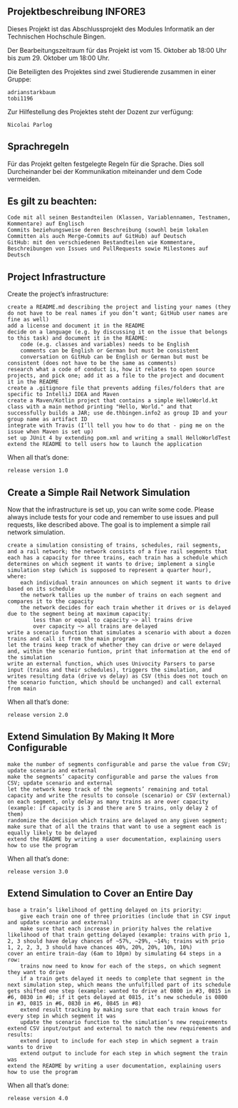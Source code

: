 ##  Projektbeschreibung INFORE3

Dieses Projekt ist das Abschlussprojekt des Modules Informatik an der Technischen Hochschule Bingen. 

Der Bearbeitungszeitraum für das Projekt ist vom 15. Oktober ab 18:00 Uhr bis zum 29. Oktober um 18:00 Uhr.

Die Beteiligten des Projektes sind zwei Studierende zusammen in einer Gruppe:

    adrianstarkbaum
    tobi1196

Zur Hilfestellung des Projektes steht der Dozent zur verfügung:

    Nicolai Parlog

## Sprachregeln

Für das Projekt gelten festgelegte Regeln für die Sprache. Dies soll Durcheinander bei der Kommunikation miteinander und dem Code vermeiden.

## Es gilt zu beachten:

    Code mit all seinen Bestandteilen (Klassen, Variablennamen, Testnamen, Kommentare) auf Englisch
    Commits beziehungsweise deren Beschreibung (sowohl beim lokalen Committen als auch Merge-Commits auf GitHub) auf Deutsch
    GitHub: mit den verschiedenen Bestandteilen wie Kommentare, Beschreibungen von Issues und PullRequests sowie Milestones auf Deutsch

## Project Infrastructure

Create the project’s infrastructure:

    create a README.md describing the project and listing your names (they do not have to be real names if you don’t want; GitHub user names are fine as well)
    add a license and document it in the README
    decide on a language (e.g. by discussing it on the issue that belongs to this task) and document it in the README:
        code (e.g. classes and variables) needs to be English
        comments can be English or German but must be consistent
        conversation on GitHub can be English or German but must be consistent (does not have to be the same as comments)
    research what a code of conduct is, how it relates to open source projects, and pick one; add it as a file to the project and document it in the README
    create a .gitignore file that prevents adding files/folders that are specific to IntelliJ IDEA and Maven
    create a Maven/Kotlin project that contains a simple HelloWorld.kt class with a main method printing "Hello, World." and that successfully builds a JAR; use de.thbingen.info2 as group ID and your group name as artifact ID
    integrate with Travis (I’ll tell you how to do that - ping me on the issue when Maven is set up)
    set up JUnit 4 by extending pom.xml and writing a small HelloWorldTest
    extend the README to tell users how to launch the application

When all that’s done:

    release version 1.0

## Create a Simple Rail Network Simulation

Now that the infrastructure is set up, you can write some code. Please always include tests for your code and remember to use issues and pull requests, like described above. The goal is to implement a simple rail network simulation.

    create a simulation consisting of trains, schedules, rail segments, and a rail network; the network consists of a five rail segments that each has a capacity for three trains, each train has a schedule which determines on which segment it wants to drive; implement a single simulation step (which is supposed to represent a quarter hour), where:
        each individual train announces on which segment it wants to drive based on its schedule
        the network tallies up the number of trains on each segment and compares it to the capacity
        the network decides for each train whether it drives or is delayed due to the segment being at maximum capacity:
            less than or equal to capacity ~> all trains drive
            over capacity ~> all trains are delayed
    write a scenario function that simulates a scenario with about a dozen trains and call it from the main program
    let the trains keep track of whether they can drive or were delayed and, within the scenario funtion, print that information at the end of the simulation
    write an external function, which uses Univocity Parsers to parse input (trains and their schedules), triggers the simulation, and writes resulting data (drive vs delay) as CSV (this does not touch on the scenario function, which should be unchanged) and call external from main

When all that’s done:

    release version 2.0

## Extend Simulation By Making It More Configurable

    make the number of segments configurable and parse the value from CSV; update scenario and external
    make the segments’ capacity configurable and parse the values from CSV; update scenario and external
    let the network keep track of the segments’ remaining and total capacity and write the results to console (scenario) or CSV (external)
    on each segment, only delay as many trains as are over capacity (example: if capacity is 3 and there are 5 trains, only delay 2 of them)
    randomize the decision which trains are delayed on any given segment; make sure that of all the trains that want to use a segment each is equally likely to be delayed
    extend the README by writing a user documentation, explaining users how to use the program

When all that’s done:

    release version 3.0

## Extend Simulation to Cover an Entire Day

    base a train’s likelihood of getting delayed on its priority:
        give each train one of three priorities (include that in CSV input and update scenario and external)
        make sure that each increase in priority halves the relative likelihood of that train getting delayed (example: trains with prio 1, 2, 3 should have delay chances of ~57%, ~29%, ~14%; trains with prio 1, 2, 2, 3, 3 should have chances 40%, 20%, 20%, 10%, 10%)
    cover an entire train-day (6am to 10pm) by simulating 64 steps in a row:
        trains now need to know for each of the steps, on which segment they want to drive
        if a train gets delayed it needs to complete that segment in the next simulation step, which means the unfulfilled part of its schedule gets shifted one step (example: wanted to drive at 0800 in #3, 0815 in #6, 0830 in #8; if it gets delayed at 0815, it’s new schedule is 0800 in #3, 0815 in #6, 0830 in #6, 0845 in #8)
        extend result tracking by making sure that each train knows for every step in which segment it was
        update the scenario function to the simulation’s new requirements
    extend CSV input/output and external to match the new requirements and results:
        extend input to include for each step in which segment a train wants to drive
        extend output to include for each step in which segment the train was
    extend the README by writing a user documentation, explaining users how to use the program

When all that’s done:

    release version 4.0
